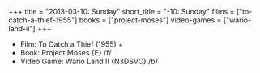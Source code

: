 +++
title = "2013-03-10: Sunday"
short_title = "-10: Sunday"
films = ["to-catch-a-thief-1955"]
books = ["project-moses"]
video-games = ["wario-land-ii"]
+++


* Film: To Catch a Thief (1955) +
* Book: Project Moses {E} /f/
* Video Game: Wario Land II {N3DSVC} /b/
